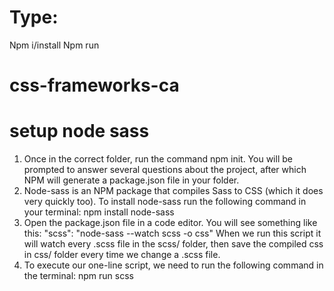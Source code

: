 # Type:

Npm i/install
Npm run

# css-frameworks-ca
# setup node sass

1. Once in the correct folder, run the command npm init. You will be prompted to answer several questions about the project, after which NPM will generate a package.json file in your folder.
2. Node-sass is an NPM package that compiles Sass to CSS (which it does very quickly too). To install node-sass run the following command in your terminal: npm install node-sass
3. Open the package.json file in a code editor. You will see something like this: "scss": "node-sass --watch scss -o css" When we run this script it will watch every .scss file in the scss/ folder, then save the compiled css in css/ folder every time we change a .scss file.
4. To execute our one-line script, we need to run the following command in the terminal: npm run scss
